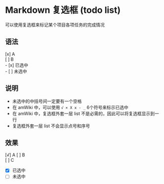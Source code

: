 # Markdown 复选框 (todo list)

可以使用复选框来标记某个项目各项任务的完成情况

## 语法

&#91;x] A  
&#91;&#32;] B  
&#45;&#32;&#91;x] 已选中  
&#45;&#32;&#91;&#32;] 未选中  

## 说明

- 未选中的中括号间一定要有一个空格
- 在 amWiki 中，可以使用 `√ × X x - _` 6个符号来标示已选中
- 在 amWiki 中，复选框外套一层 list 不是必需的，因此可以将复选框显示到一行
- 复选框外套一层 list 不会显示点号和序号

## 效果

[√] A
[ ] B  
[ ] C

- [x] 已选中
- [ ] 未选中

